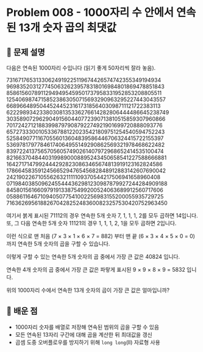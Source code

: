 # Problem 008 - 1000자리 수 안에서 연속된 13개 숫자 곱의 최댓값 
 
## 📝 문제 설명 
 
다음은 연속된 1000자리 수입니다 (읽기 좋게 50자리씩 잘라 놓음).  
  
73167176531330624919225119674426574742355349194934  
96983520312774506326239578318016984801869478851843  
85861560789112949495459501737958331952853208805511  
12540698747158523863050715693290963295227443043557  
66896648950445244523161731856403098711121722383113  
62229893423380308135336276614282806444486645238749  
30358907296290491560440772390713810515859307960866  
70172427121883998797908792274921901699720888093776  
65727333001053367881220235421809751254540594752243  
52584907711670556013604839586446706324415722155397  
53697817977846174064955149290862569321978468622482  
83972241375657056057490261407972968652414535100474  
82166370484403199890008895243450658541227588666881  
16427171479924442928230863465674813919123162824586  
17866458359124566529476545682848912883142607690042  
24219022671055626321111109370544217506941658960408  
07198403850962455444362981230987879927244284909188  
84580156166097919133875499200524063689912560717606  
05886116467109405077541002256983155200055935729725  
71636269561882670428252483600823257530420752963450  
  
여기서 붉게 표시된 71112의 경우 연속한 5개 숫자 7, 1, 1, 1, 2를 모두 곱하면 14입니다.  
또, 그 다음 연속한 5개 숫자 11121의 경우 1, 1, 1, 2, 1을 모두 곱하면 2입니다.  
  
이런 식으로 맨 처음 (7 × 3 × 1 × 6 × 7 = 882) 부터 맨 끝 (6 × 3 × 4 × 5 × 0 = 0) 까지 연속한 5개 숫자의 곱을 구할 수 있습니다.  
  
이렇게 구할 수 있는 연속한 5개 숫자의 곱 중에서 가장 큰 값은 40824 입니다.  
  
연속한 4개 숫자의 곱 중에서 가장 큰 값은 파랗게 표시된 9 × 9 × 8 × 9 = 5832 입니다.  
  
위의 1000자리 수에서 연속한 13개 숫자의 곱이 가장 큰 값은 얼마입니까?
 
## 🧠 배운 점  
- 1000자리 숫자를 배열로 저장해 연속된 범위의 곱을 구할 수 있음  
- 모든 연속된 13자리 구간에 대해 곱을 계산한 뒤 최대값을 갱신  
- 곱셈 도중 오버플로우를 방지하기 위해 `long long`(ll) 자료형 사용  
